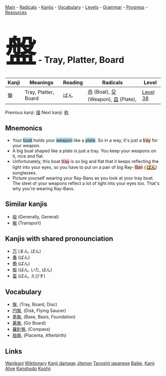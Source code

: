 <style> bigfont {font-size: 100px}</style>
[Main](../README.md) -
[Radicals](../radicals.md) -
[Kanjis](../kanjis.md) -
[Vocabulary](../vocabulary.md) -
[Levels](../levels.md) -
[Grammar](../grammar.md) - 
[Progress](../progress.md) -
[Resources](../resources.md)
# <bigfont> 盤</bigfont> - Tray, Platter, Board 

| Kanji | Meanings | Reading | Radicals | Level |
| --- | --- | --- | --- | --- |
| 盤 | Tray, Platter, Board | ばん | [舟](../radicals/舟.md) (Boat), [殳](../radicals/殳.md) (Weapon), [皿](../radicals/皿.md) (Plate),  | [Level 38](../levels/wk_level38.md) |

Previous kanji: [描](描.md) Next kanji: [称](称.md) 

## Mnemonics
 * Your <span style="background-color:#ADD8E6"> boat</span> holds your <span style="background-color:#ADD8E6"> weapon</span> like a <span style="background-color:#ADD8E6"> plate</span>. So in a way, it's just a <span style="background-color:#ffcccb"> tray</span> for your weapon.
* A big boat shaped like a plate is just a tray. You keep your weapons on it, nice and flat.
* Unfortunately, this boat <span style="background-color:#ffcccb"> tray</span> is so big and flat that it keeps reflecting the light into your eyes, so you have to put on a pair of big Ray-<span style="background-color:#ffcccb"> Ban</span> (<span style="background-color:#fed8b1"> [ばん](https://jisho.org/search/ばん)</span>) sunglasses.
* Picture yourself wearing your Ray-Bans as you look at your tray boat. The steel of your weapons reflect a lot of light into your eyes too. That's why you're wearing Ray-Bans.


## Similar kanjis
 * [般](般.md) (Generally, General)
* [搬](搬.md) (Transport)



## Kanjis with shared pronounciation
 * [万](万.md) (まん, ばん)
* [番](番.md) (ばん)
* [晩](晩.md) (ばん)
* [板](板.md) (はん, いた, ばん)
* [蛮](蛮.md) (ばん, えびす)



## Vocabulary
 * [盤](../vocabulary/盤.md), (Tray, Board, Disc)
* [円盤](../vocabulary/盤.md), (Disk, Flying Saucer)
* [基盤](../vocabulary/盤.md), (Base, Basis, Foundation)
* [碁盤](../vocabulary/盤.md), (Go Board)
* [羅針盤](../vocabulary/盤.md), (Compass)
* [胎盤](../vocabulary/盤.md), (Placenta, Afterbirth)




## Links 


[Wanikani](https://www.wanikani.com/kanji/盤)
[Wiktionary](https://en.wiktionary.org/wiki/盤)
[Kanji damage](http://www.kanjidamage.com/kanji/search?utf8=✓&q=盤)
[Jitenon](https://jitenon.com/kanji/盤)
[Tanoshii japanese](https://www.tanoshiijapanese.com/dictionary/kanji.cfm?k=盤)
[Baike](https://baike.baidu.com/item/盤),
[Kanji Alive](https://app.kanjialive.com/盤)
[Kanshudo](https://www.kanshudo.com/searchmn?q=盤)
[Koohii](https://kanji.koohii.com/study/kanji/盤)
